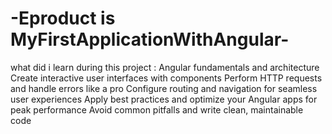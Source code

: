 # -Eproduct is  MyFirstApplicationWithAngular-
what did i learn during this project :
 Angular fundamentals and architecture
 Create interactive user interfaces with components
Perform HTTP requests and handle errors like a pro
Configure routing and navigation for seamless user experiences
Apply best practices and optimize your Angular apps for peak performance
Avoid common pitfalls and write clean, maintainable code
